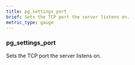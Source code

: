 ```yaml
---
title: pg_settings_port
brief: Sets the TCP port the server listens on.
metric_type: gauge
---
```

### pg_settings_port

Sets the TCP port the server listens on.